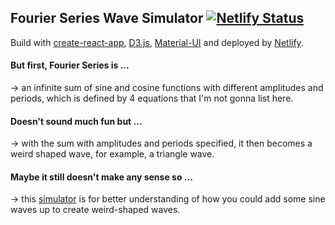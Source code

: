 ## Fourier Series Wave Simulator [![Netlify Status](https://api.netlify.com/api/v1/badges/d924f2b2-6973-4ff9-abc1-4cf16cc8e990/deploy-status)](https://app.netlify.com/sites/fourier-series-simulator/deploys)
Build with [create-react-app](https://facebook.github.io/create-react-app/), [D3.js](https://d3js.org/), [Material-UI](https://material-ui.com/) and deployed by [Netlify](https://www.netlify.com/). 

#### But first, Fourier Series is ...
-> an infinite sum of sine and cosine functions with different amplitudes and periods, which is defined by 4 equations that I'm not gonna list here. 

#### Doesn't sound much fun but ...
-> with the sum with amplitudes and periods specified, it then becomes a weird shaped wave, for example, a triangle wave.

#### Maybe it still doesn't make any sense so ...
-> this [simulator](https://fourier-series-simulator.qichen.me/) is for better understanding of how you could add some sine waves up to create weird-shaped waves.

